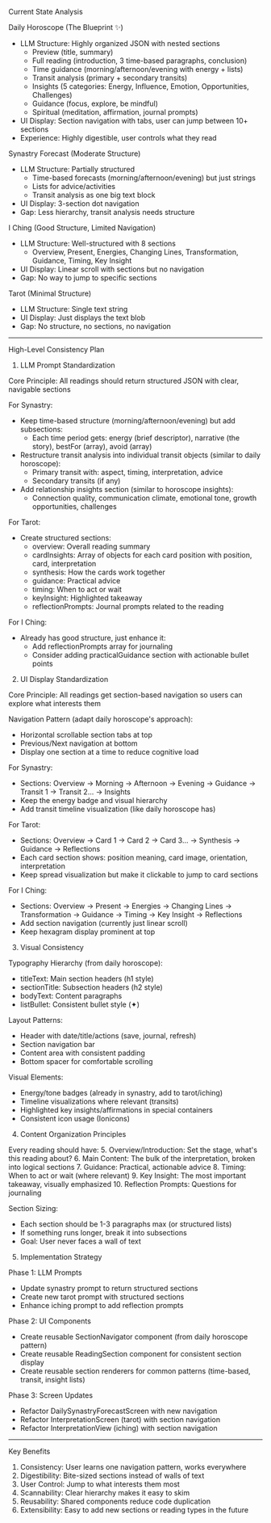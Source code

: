  Current State Analysis

  Daily Horoscope (The Blueprint ✨)

  - LLM Structure: Highly organized JSON with nested sections
    - Preview (title, summary)
    - Full reading (introduction, 3 time-based paragraphs, conclusion)
    - Time guidance (morning/afternoon/evening with energy + lists)
    - Transit analysis (primary + secondary transits)
    - Insights (5 categories: Energy, Influence, Emotion, Opportunities, Challenges)
    - Guidance (focus, explore, be mindful)
    - Spiritual (meditation, affirmation, journal prompts)
  - UI Display: Section navigation with tabs, user can jump between 10+ sections
  - Experience: Highly digestible, user controls what they read

  Synastry Forecast (Moderate Structure)

  - LLM Structure: Partially structured
    - Time-based forecasts (morning/afternoon/evening) but just strings
    - Lists for advice/activities
    - Transit analysis as one big text block
  - UI Display: 3-section dot navigation
  - Gap: Less hierarchy, transit analysis needs structure

  I Ching (Good Structure, Limited Navigation)

  - LLM Structure: Well-structured with 8 sections
    - Overview, Present, Energies, Changing Lines, Transformation, Guidance, Timing, Key Insight
  - UI Display: Linear scroll with sections but no navigation
  - Gap: No way to jump to specific sections

  Tarot (Minimal Structure)

  - LLM Structure: Single text string
  - UI Display: Just displays the text blob
  - Gap: No structure, no sections, no navigation

  ---
  High-Level Consistency Plan

  1. LLM Prompt Standardization

  Core Principle: All readings should return structured JSON with clear, navigable sections

  For Synastry:
  - Keep time-based structure (morning/afternoon/evening) but add subsections:
    - Each time period gets: energy (brief descriptor), narrative (the story), bestFor (array), avoid (array)
  - Restructure transit analysis into individual transit objects (similar to daily horoscope):
    - Primary transit with: aspect, timing, interpretation, advice
    - Secondary transits (if any)
  - Add relationship insights section (similar to horoscope insights):
    - Connection quality, communication climate, emotional tone, growth opportunities, challenges

  For Tarot:
  - Create structured sections:
    - overview: Overall reading summary
    - cardInsights: Array of objects for each card position with position, card, interpretation
    - synthesis: How the cards work together
    - guidance: Practical advice
    - timing: When to act or wait
    - keyInsight: Highlighted takeaway
    - reflectionPrompts: Journal prompts related to the reading

  For I Ching:
  - Already has good structure, just enhance it:
    - Add reflectionPrompts array for journaling
    - Consider adding practicalGuidance section with actionable bullet points

  2. UI Display Standardization

  Core Principle: All readings get section-based navigation so users can explore what interests them

  Navigation Pattern (adapt daily horoscope's approach):
  - Horizontal scrollable section tabs at top
  - Previous/Next navigation at bottom
  - Display one section at a time to reduce cognitive load

  For Synastry:
  - Sections: Overview → Morning → Afternoon → Evening → Guidance → Transit 1 → Transit 2... → Insights
  - Keep the energy badge and visual hierarchy
  - Add transit timeline visualization (like daily horoscope has)

  For Tarot:
  - Sections: Overview → Card 1 → Card 2 → Card 3... → Synthesis → Guidance → Reflections
  - Each card section shows: position meaning, card image, orientation, interpretation
  - Keep spread visualization but make it clickable to jump to card sections

  For I Ching:
  - Sections: Overview → Present → Energies → Changing Lines → Transformation → Guidance → Timing → Key Insight → Reflections
  - Add section navigation (currently just linear scroll)
  - Keep hexagram display prominent at top

  3. Visual Consistency

  Typography Hierarchy (from daily horoscope):
  - titleText: Main section headers (h1 style)
  - sectionTitle: Subsection headers (h2 style)
  - bodyText: Content paragraphs
  - listBullet: Consistent bullet style (✦)

  Layout Patterns:
  - Header with date/title/actions (save, journal, refresh)
  - Section navigation bar
  - Content area with consistent padding
  - Bottom spacer for comfortable scrolling

  Visual Elements:
  - Energy/tone badges (already in synastry, add to tarot/iching)
  - Timeline visualizations where relevant (transits)
  - Highlighted key insights/affirmations in special containers
  - Consistent icon usage (Ionicons)

  4. Content Organization Principles

  Every reading should have:
  5. Overview/Introduction: Set the stage, what's this reading about?
  6. Main Content: The bulk of the interpretation, broken into logical sections
  7. Guidance: Practical, actionable advice
  8. Timing: When to act or wait (where relevant)
  9. Key Insight: The most important takeaway, visually emphasized
  10. Reflection Prompts: Questions for journaling

  Section Sizing:
  - Each section should be 1-3 paragraphs max (or structured lists)
  - If something runs longer, break it into subsections
  - Goal: User never faces a wall of text

  5. Implementation Strategy

  Phase 1: LLM Prompts
  - Update synastry prompt to return structured sections
  - Create new tarot prompt with structured sections
  - Enhance iching prompt to add reflection prompts

  Phase 2: UI Components
  - Create reusable SectionNavigator component (from daily horoscope pattern)
  - Create reusable ReadingSection component for consistent section display
  - Create reusable section renderers for common patterns (time-based, transit, insight lists)

  Phase 3: Screen Updates
  - Refactor DailySynastryForecastScreen with new navigation
  - Refactor InterpretationScreen (tarot) with section navigation
  - Refactor InterpretationView (iching) with section navigation

  ---
  Key Benefits

  1. Consistency: User learns one navigation pattern, works everywhere
  2. Digestibility: Bite-sized sections instead of walls of text
  3. User Control: Jump to what interests them most
  4. Scannability: Clear hierarchy makes it easy to skim
  5. Reusability: Shared components reduce code duplication
  6. Extensibility: Easy to add new sections or reading types in the future